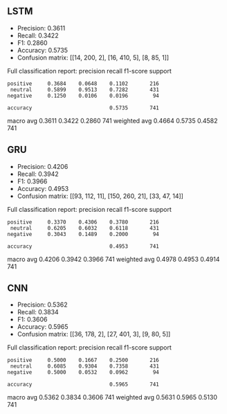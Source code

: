 ## LSTM

- Precision: 0.3611
- Recall: 0.3422
- F1: 0.2860
- Accuracy: 0.5735
- Confusion matrix: [[14, 200, 2], [16, 410, 5], [8, 85, 1]]

Full classification report:
              precision    recall  f1-score   support

    positive     0.3684    0.0648    0.1102       216
     neutral     0.5899    0.9513    0.7282       431
    negative     0.1250    0.0106    0.0196        94

    accuracy                         0.5735       741
   macro avg     0.3611    0.3422    0.2860       741
weighted avg     0.4664    0.5735    0.4582       741


## GRU

- Precision: 0.4206
- Recall: 0.3942
- F1: 0.3966
- Accuracy: 0.4953
- Confusion matrix: [[93, 112, 11], [150, 260, 21], [33, 47, 14]]

Full classification report:
              precision    recall  f1-score   support

    positive     0.3370    0.4306    0.3780       216
     neutral     0.6205    0.6032    0.6118       431
    negative     0.3043    0.1489    0.2000        94

    accuracy                         0.4953       741
   macro avg     0.4206    0.3942    0.3966       741
weighted avg     0.4978    0.4953    0.4914       741


## CNN

- Precision: 0.5362
- Recall: 0.3834
- F1: 0.3606
- Accuracy: 0.5965
- Confusion matrix: [[36, 178, 2], [27, 401, 3], [9, 80, 5]]

Full classification report:
              precision    recall  f1-score   support

    positive     0.5000    0.1667    0.2500       216
     neutral     0.6085    0.9304    0.7358       431
    negative     0.5000    0.0532    0.0962        94

    accuracy                         0.5965       741
   macro avg     0.5362    0.3834    0.3606       741
weighted avg     0.5631    0.5965    0.5130       741


